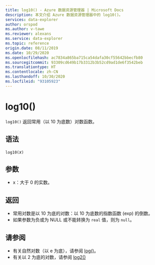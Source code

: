 ```yaml
---
title: log10() - Azure 数据资源管理器 | Microsoft Docs
description: 本文介绍 Azure 数据资源管理器中的 log10()。
services: data-explorer
author: orspod
ms.author: v-tawe
ms.reviewer: alexans
ms.service: data-explorer
ms.topic: reference
origin.date: 08/11/2019
ms.date: 10/29/2020
ms.openlocfilehash: ac7834a865ba715ca54dafa30cf55642bbecfb80
ms.sourcegitcommit: 93309cd649b17b3312b3b52cd9ad1de6f3542beb
ms.translationtype: HT
ms.contentlocale: zh-CN
ms.lasthandoff: 10/30/2020
ms.locfileid: "93105923"
---
```

# <a name="log10"></a>log10()

`log10()` 返回常用（以 10 为底数）对数函数。  

## <a name="syntax"></a>语法

`log10(`*x*`)`

## <a name="arguments"></a>参数

* x：大于 0 的实数。

## <a name="returns"></a>返回

* 常用对数是以 10 为底的对数：以 10 为底数的指数函数 (exp) 的倒数。
* 如果参数为负或为 NULL 或不能转换为 `real` 值，则为 `null`。 

## <a name="see-also"></a>请参阅

* 有关自然对数（以 e 为底），请参阅 [log()](log-function.md)。
* 有关以 2 为底的对数，请参阅 [log2()](log2-function.md)